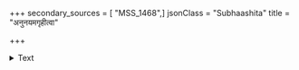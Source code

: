 +++
secondary_sources = [ "MSS_1468",]
jsonClass = "Subhaashita"
title = "अनुनयमगृहीत्वा"

+++

<details><summary>Text</summary>

अनुनयमगृहीत्वा व्याजसुप्ता पराची रुतमथ कृकवाकोस्तारमाकर्ण्य कल्ये।  
कथमपि परिवृत्ता निद्रयान्धा किल स्त्री मुकुलितनयनैवाश्लिष्यति प्राणनाथम्॥
</details>
